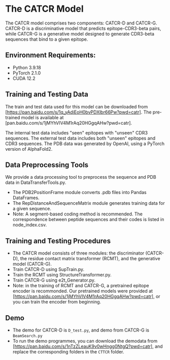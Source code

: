 # The CATCR Model

The CATCR model comprises two components: CATCR-D and CATCR-G. CATCR-D is a discriminative model that predicts epitope-CDR3-beta pairs, while CATCR-G is a generative model designed to generate CDR3-beta sequences that bind to a given epitope.

## Environment Requirements:

- Python  3.9.18
- PyTorch  2.1.0
- CUDA 12.2

## Training and Testing Data

The train and test data used for this model can be downloaded from [https://pan.baidu.com/s/1q_yAdiEoH0bvPDXlbr66Pw?pwd=catr].
The pre-trained model is available at [pan.baidu.com/s/1jMYhVIV4M1rAq20HGgqAHw?pwd=catr].

The internal test data includes "seen" epitopes with "unseen" CDR3 sequences.
The external test data includes both "unseen" epitopes and CDR3 sequences.
The PDB data was generated by OpenAI, using a PyTorch version of AlphaFold2.

## Data Preprocessing Tools

We provide a data processing tool to preprocess the sequence and PDB data in DataTransferTools.py.

- The PDB2PositionFrame module converts .pdb files into Pandas DataFrames.
- The RepDistanceAndSequenceMatrix module generates training data for a given sequence.
- Note: A segment-based coding method is recommended. The correspondence between peptide sequences and their codes is listed in node_index.csv.

## Training and Testing Procedures

- The CATCR model consists of three modules: the discriminator (CATCR-D), the residue contact matrix transformer (RCMT), and the generative model (CATCR-G).
- Train CATCR-D using SupTrain.py.
- Train the RCMT using StructureTransformer.py.
- Train CATCR-G using e2t_Generator.py.
- Note: in the training of RCMT and CATCR-G, a pretrained epitope encoder is recommonded. Our pretrained models were provided at [https://pan.baidu.com/s/1jMYhVIV4M1rAq20HGgqAHw?pwd=catr], or you can train the encoder from beginning.


## Demo

- The demo for CATCR-D is `D_test.py`, and demo from CATCR-G is `BeamSearch.py`
- To run the demo programmes, you can download the demodata from [https://pan.baidu.com/s/1nTzZLeauK9v0wHngg0NtgQ?pwd=catr], and replace the corresponding folders in the `CTTCR` folder.
